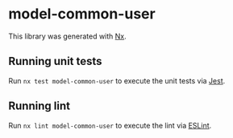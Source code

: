 # model-common-user

This library was generated with [Nx](https://nx.dev).

## Running unit tests

Run `nx test model-common-user` to execute the unit tests via [Jest](https://jestjs.io).

## Running lint

Run `nx lint model-common-user` to execute the lint via [ESLint](https://eslint.org/).
